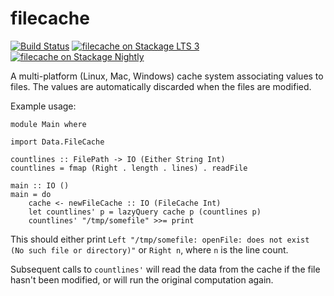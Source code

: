 # filecache

[![Build Status](https://travis-ci.org/bartavelle/filecache.svg?branch=master)](https://travis-ci.org/bartavelle/filecache)
[![filecache on Stackage LTS 3](http://stackage.org/package/filecache/badge/lts-3)](http://stackage.org/lts-3/package/filecache)
[![filecache on Stackage Nightly](http://stackage.org/package/filecache/badge/nightly)](http://stackage.org/nightly/package/filecache)

A multi-platform (Linux, Mac, Windows) cache system associating values to files. The values are automatically discarded when the files are modified.

Example usage:

```
module Main where

import Data.FileCache

countlines :: FilePath -> IO (Either String Int)
countlines = fmap (Right . length . lines) . readFile

main :: IO ()
main = do
    cache <- newFileCache :: IO (FileCache Int)
    let countlines' p = lazyQuery cache p (countlines p)
    countlines' "/tmp/somefile" >>= print
```

This should either print `Left "/tmp/somefile: openFile: does not exist (No such file or directory)"` or `Right n`, where `n` is the line count.

Subsequent calls to `countlines'` will read the data from the cache if the file hasn't been modified, or will run the original computation again.
